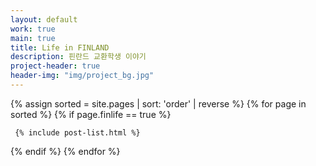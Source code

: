 ```yaml
---
layout: default
work: true
main: true
title: Life in FINLAND
description: 핀란드 교환학생 이야기
project-header: true
header-img: "img/project_bg.jpg"
---
```


<div class="catalogue">
{% assign sorted = site.pages | sort: 'order' | reverse %}
{% for page in sorted %}
{% if page.finlife == true %}

     {% include post-list.html %}

{% endif %}
{% endfor %}
</div>